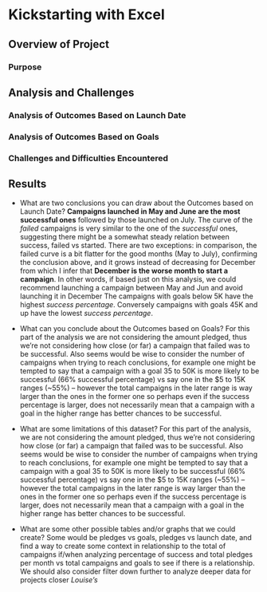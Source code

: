 # Kickstarting with Excel

## Overview of Project

### Purpose

## Analysis and Challenges

### Analysis of Outcomes Based on Launch Date

### Analysis of Outcomes Based on Goals

### Challenges and Difficulties Encountered

## Results

- What are two conclusions you can draw about the Outcomes based on Launch Date?
**Campaigns launched in May and June are the most successful ones** followed by those launched on July.
The curve of the *failed* campaigns is very similar to the one of the *successful* ones, suggesting there might be a somewhat steady relation between success, failed vs started. There are two exceptions: in comparison, the failed curve is a bit flatter for the good months (May to July), confirming the conclusion above, and it grows instead of decreasing for December from which I infer that **December is the worse month to start a campaign**.
In other words, if based just on this analysis, we could recommend launching a campaign between May and Jun and avoid launching it in December
The campaigns with goals below 5K have the highest *success percentage*. Conversely campaigns with goals 45K and up have the lowest *success percentage*.

- What can you conclude about the Outcomes based on Goals?
For this part of the analysis we are not considering the amount pledged, thus we’re not considering how close (or far) a campaign that failed was to be successful. Also seems would be wise to consider the number of campaigns when trying to reach conclusions, for example one might be tempted to say that a campaign with a goal 35 to 50K is more likely to be successful (66% successful percentage) vs say one in the $5 to 15K ranges (~55%) – however the total campaigns in the later range is way larger than the ones in the former one so perhaps even if the success percentage is larger, does not necessarily mean that a campaign with a goal in the higher range  has better chances to be successful.

- What are some limitations of this dataset?
For this part of the analysis, we are not considering the amount pledged, thus we’re not considering how close (or far) a campaign that failed was to be successful. Also seems would be wise to consider the number of campaigns when trying to reach conclusions, for example one might be tempted to say that a campaign with a goal 35 to 50K is more likely to be successful (66% successful percentage) vs say one in the $5 to 15K ranges (~55%) – however the total campaigns in the later range is way larger than the ones in the former one so perhaps even if the success percentage is larger, does not necessarily mean that a campaign with a goal in the higher range  has better chances to be successful.

- What are some other possible tables and/or graphs that we could create?
Some would be pledges vs goals, pledges vs launch date, and find a way to create some context in relationship to the total of campaigns if/when analyzing percentage of success and total pledges per month vs total campaigns and goals to see if there is a relationship. We should also consider filter down further to analyze deeper data for projects closer *Louise’s*